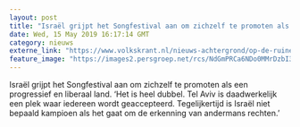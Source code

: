 ```yaml
---
layout: post
title: "Israël grijpt het Songfestival aan om zichzelf te promoten als progressief land"
date: Wed, 15 May 2019 16:17:14 GMT
category: nieuws
externe_link: "https://www.volkskrant.nl/nieuws-achtergrond/op-de-ruines-van-een-palestijns-dorp-maakt-israel-mooie-sier-als-tolerante-natie-walgelijk-vinden-activisten~bbfa398d/"
feature_image: "https://images2.persgroep.net/rcs/NdGmPRCa6NDo0MMrDzbI3wGdPes/diocontent/148398743/_crop/858/312/2352/2355/_fill/320/320?appId=93a17a8fd81db0de025c8abd1cca1279&quality=0.85"
---
```


Israël grijpt het Songfestival aan om zichzelf te promoten als een progressief en liberaal land. ‘Het is heel dubbel. Tel Aviv is daadwerkelijk een plek waar iedereen wordt geaccepteerd. Tegelijkertijd is Israël niet bepaald kampioen als het gaat om de erkenning van andermans rechten.’

